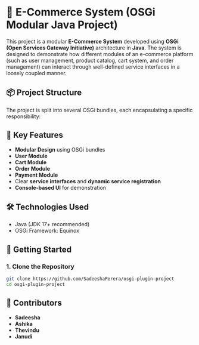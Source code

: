 # 🛒 E-Commerce System (OSGi Modular Java Project)

This project is a modular **E-Commerce System** developed using **OSGi (Open Services Gateway Initiative)** architecture in **Java**. The system is designed to demonstrate how different modules of an e-commerce platform (such as user management, product catalog, cart system, and order management) can interact through well-defined service interfaces in a loosely coupled manner.

## 📦 Project Structure

The project is split into several OSGi bundles, each encapsulating a specific responsibility:


## 🧩 Key Features

- **Modular Design** using OSGi bundles
- **User Module**
- **Cart Module**
- **Order Module**
- **Payment Module**
- Clear **service interfaces** and **dynamic service registration**
- **Console-based UI** for demonstration

## 🛠 Technologies Used

- Java (JDK 17+ recommended)
- OSGi Framework: Equinox

## 🚀 Getting Started

### 1. Clone the Repository

```bash
git clone https://github.com/SadeeshaPerera/osgi-plugin-project
cd osgi-plugin-project
```
## 🤝 Contributors

- **Sadeesha**
- **Ashika** 
- **Thevindu** 
- **Janudi**

